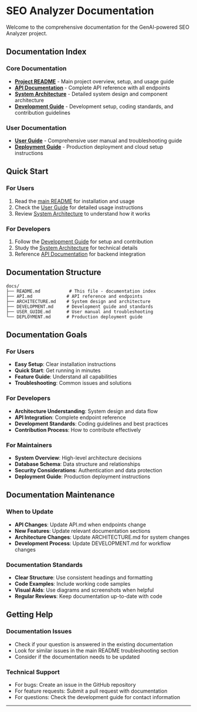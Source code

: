 # SEO Analyzer Documentation

Welcome to the comprehensive documentation for the GenAI-powered SEO Analyzer project.

##  Documentation Index

### Core Documentation
- **[Project README](../README.md)** - Main project overview, setup, and usage guide
- **[API Documentation](API.md)** - Complete API reference with all endpoints
- **[System Architecture](ARCHITECTURE.md)** - Detailed system design and component architecture
- **[Development Guide](DEVELOPMENT.md)** - Development setup, coding standards, and contribution guidelines

### User Documentation
- **[User Guide](USER_GUIDE.md)** - Comprehensive user manual and troubleshooting guide
- **[Deployment Guide](DEPLOYMENT.md)** - Production deployment and cloud setup instructions

##  Quick Start

### For Users
1. Read the [main README](../README.md) for installation and usage
2. Check the [User Guide](USER_GUIDE.md) for detailed usage instructions
3. Review [System Architecture](ARCHITECTURE.md) to understand how it works

### For Developers
1. Follow the [Development Guide](DEVELOPMENT.md) for setup and contribution
2. Study the [System Architecture](ARCHITECTURE.md) for technical details
3. Reference [API Documentation](API.md) for backend integration

##  Documentation Structure

```
docs/
├── README.md           # This file - documentation index
├── API.md             # API reference and endpoints
├── ARCHITECTURE.md    # System design and architecture
├── DEVELOPMENT.md     # Development guide and standards
├── USER_GUIDE.md      # User manual and troubleshooting
└── DEPLOYMENT.md      # Production deployment guide
```

##  Documentation Goals

### For Users
- **Easy Setup**: Clear installation instructions
- **Quick Start**: Get running in minutes
- **Feature Guide**: Understand all capabilities
- **Troubleshooting**: Common issues and solutions

### For Developers
- **Architecture Understanding**: System design and data flow
- **API Integration**: Complete endpoint reference
- **Development Standards**: Coding guidelines and best practices
- **Contribution Process**: How to contribute effectively

### For Maintainers
- **System Overview**: High-level architecture decisions
- **Database Schema**: Data structure and relationships
- **Security Considerations**: Authentication and data protection
- **Deployment Guide**: Production deployment instructions

##  Documentation Maintenance

### When to Update
- **API Changes**: Update API.md when endpoints change
- **New Features**: Update relevant documentation sections
- **Architecture Changes**: Update ARCHITECTURE.md for system changes
- **Development Process**: Update DEVELOPMENT.md for workflow changes

### Documentation Standards
- **Clear Structure**: Use consistent headings and formatting
- **Code Examples**: Include working code samples
- **Visual Aids**: Use diagrams and screenshots when helpful
- **Regular Reviews**: Keep documentation up-to-date with code

##  Getting Help

### Documentation Issues
- Check if your question is answered in the existing documentation
- Look for similar issues in the main README troubleshooting section
- Consider if the documentation needs to be updated

### Technical Support
- For bugs: Create an issue in the GitHub repository
- For feature requests: Submit a pull request with documentation
- For questions: Check the development guide for contact information

---